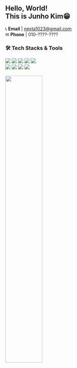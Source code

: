 ## Hello, World! <br>This is Junho Kim😁

📞 **Email** | nexta1023@gmail.com <br />
✉ **Phone** | 010-????-????


<!-- 
<br /><br />

[![Hits](https://hits.seeyoufarm.com/api/count/incr/badge.svg?url=https%3A%2F%2Fgithub.com%2Fgjbae1212%2Fhit-counter&count_bg=%23635DD5&title_bg=%233BA3D9&icon=java.svg&icon_color=%23E7E7E7&title=JAVA&edge_flat=false)](https://hits.seeyoufarm.com)
-->



### 🛠️ Tech Stacks & Tools

<div>
<img src="https://img.shields.io/badge/React-20232A?style=flat&logo=react&logoColor=61DAFB"/>
<img src="https://img.shields.io/badge/JavaScript-F7DF1E?style=flat&logo=JavaScript&logoColor=white"/> 
<img src="https://img.shields.io/badge/HTML-E34F26?style=flat&logo=html5&logoColor=white"/>
<img src="https://img.shields.io/badge/CSS-239120?&style=flat&logo=css&logoColor=white"/>
<img src="https://img.shields.io/badge/Figma-F24E1E.svg?style=flat&logo=figma&logoColor=white" /> <br />
<!-- <img src="https://img.shields.io/badge/TypeScript-007ACC.svg?style=flat&logo=typescript&logoColor=white" /> -->
<img src="https://img.shields.io/badge/Node.js-43853D?style=flat&logo=node.js&logoColor=white"/>
<img src="https://img.shields.io/badge/Express-000000?style=flat&logo=Express&logoColor=white"/> 
<img src="https://img.shields.io/badge/MongoDB-4EA94B?style=flat&logo=mongodb&logoColor=white"/>
<img src="https://img.shields.io/badge/Python-3776AB?style=flat&logo=python&logoColor=white"/>
<br />
</div>

<br>
  <img src="https://github-readme-stats.vercel.app/api?username=junnokimm&show_icons=true&theme=transparent&hide=stars" width="48%"/> 
</div>



<!--
**junnokimm** is a ✨ _special_ ✨ repository because its `README.md` (this file) appears on your GitHub profile.

Here are some ideas to get you started:

- 🔭 I’m currently working on ...
- 🌱 I’m currently learning ...
- 👯 I’m looking to collaborate on ...
- 🤔 I’m looking for help with ...
- 💬 Ask me about ...
- 📫 How to reach me: ...
- 😄 Pronouns: ...
- ⚡ Fun fact: ...
-->
